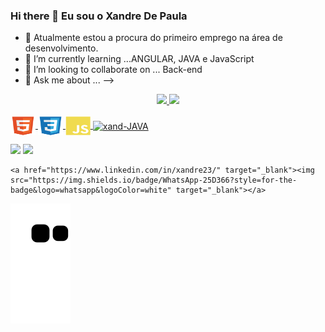   ### Hi there 👋 Eu sou o Xandre De Paula


- 🔭 Atualmente estou a procura do primeiro emprego na área de desenvolvimento.  
- 🌱 I’m currently learning ...ANGULAR, JAVA e JavaScript
- 👯 I’m looking to collaborate on ...  Back-end
- 💬 Ask me about ...
-->

 <div align="center">
  <a href="https://github.com/xandre23">
  <img height="160em" src="https://github-readme-stats.vercel.app/api?username=xandre23&show_icons=true&theme=dark&include_all_commits=true&count_private=true"/>
  <img height="160em" src="https://github-readme-stats.vercel.app/api/top-langs/?username=xandre23&layout=compact&langs_count=16&theme=dark"/>
</div>
  
  <div style="display: inline_block"><br>
  <img align="center" alt="Rafa-HTML" height="30" width="40" src="https://raw.githubusercontent.com/devicons/devicon/master/icons/html5/html5-original.svg">
  <img align="center" alt="Rafa-CSS" height="30" width="40" src="https://raw.githubusercontent.com/devicons/devicon/master/icons/css3/css3-original.svg">
  <img align="center" alt="Rafa-Js" height="30" width="40" src="https://raw.githubusercontent.com/devicons/devicon/master/icons/javascript/javascript-plain.svg">
   <img align="center" alt="xand-JAVA" height="60" width="40" src="https://cdn.jsdelivr.net/gh/devicons/devicon/icons/java/java-original-wordmark.svg">
   
 
  
  
</div>
  
  
  <div>
 
    
 	

  <a href = "mailto:xandredepaula2312@gmail.com"><img src="https://img.shields.io/badge/-Gmail-%23333?style=for-the-badge&logo=gmail&logoColor=white" target="_blank"></a>
  <a href="https://www.linkedin.com/in/xandre23/" target="_blank"><img src="https://img.shields.io/badge/-LinkedIn-%230077B5?style=for-the-badge&logo=linkedin&logoColor=white" target="_blank"></a> 
    
    <a href="https://www.linkedin.com/in/xandre23/" target="_blank"><img src="https://img.shields.io/badge/WhatsApp-25D366?style=for-the-badge&logo=whatsapp&logoColor=white" target="_blank"></a>
    
 
  ![Snake animation](https://github.com/rafaballerini/rafaballerini/blob/output/github-contribution-grid-snake.svg)
 
  </div>
